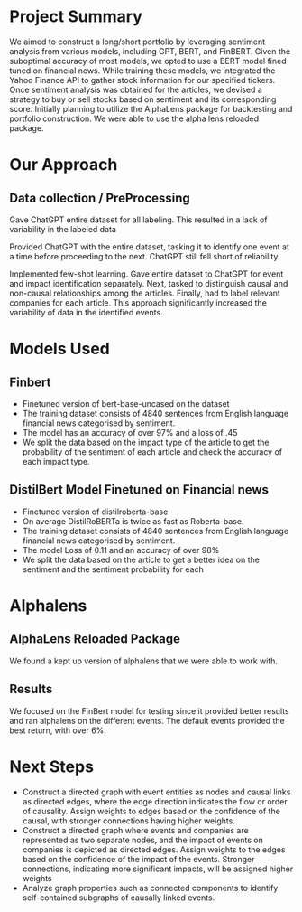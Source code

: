 # Project Summary
We aimed to construct a long/short portfolio by leveraging sentiment analysis from various models, including GPT, BERT, and FinBERT. Given the suboptimal accuracy of most models, we opted to use a BERT model fined tuned on financial news. While training these models, we integrated the Yahoo Finance API to gather stock information for our specified tickers. Once sentiment analysis was obtained for the articles, we devised a strategy to buy or sell stocks based on sentiment and its corresponding score. Initially planning to utilize the AlphaLens package for backtesting and portfolio construction. We were able to use the alpha lens reloaded package. 

# Our Approach
## Data collection / PreProcessing
Gave ChatGPT entire dataset for all labeling. This resulted in a lack of variability in the labeled data

Provided ChatGPT with the entire dataset, tasking it to identify one event at a time before proceeding to the next. ChatGPT still fell short of reliability.

Implemented few-shot learning. Gave entire dataset to ChatGPT for event and impact identification separately. Next, tasked to distinguish causal and non-causal relationships among the articles. Finally, had to label relevant companies for each article.
This approach significantly increased the variability of data in the identified events.

# Models Used
## Finbert
* Finetuned version of bert-base-uncased on the dataset
* The training dataset consists of 4840 sentences from English language financial news categorised by sentiment. 
* The model has an accuracy of over 97% and a loss of .45
* We split the data based on the impact type of the article to get the probability of the sentiment of each article and check the accuracy of each impact type. 

## DistilBert Model Finetuned on Financial news
* Finetuned version of distilroberta-base
* On average DistilRoBERTa is twice as fast as Roberta-base.
* The training dataset consists of 4840 sentences from English language financial news categorised by sentiment. 
* The model Loss of 0.11 and an accuracy of over 98%
* We split the data based on the article to get a better idea on the sentiment and the sentiment probability for each

# Alphalens
## AlphaLens Reloaded Package
We found a kept up version of alphalens that we were able to work with. 
## Results 
We focused on the FinBert model for testing since it provided better results and ran alphalens on the different events. 
The default events provided the best return, with over 6%.

# Next Steps
* Construct a directed graph with event entities as nodes and causal links as directed edges, where the edge direction indicates the flow or order of causality. Assign weights to edges based on the confidence of the causal, with stronger connections having higher weights. 
* Construct a directed graph where events and companies are represented as two separate nodes, and the impact of events on companies is depicted as directed edges. Assign weights to the edges based on the confidence of the impact of the events. Stronger connections, indicating more significant impacts, will be assigned higher weights
* Analyze graph properties such as connected components to identify self-contained subgraphs of causally linked events.

